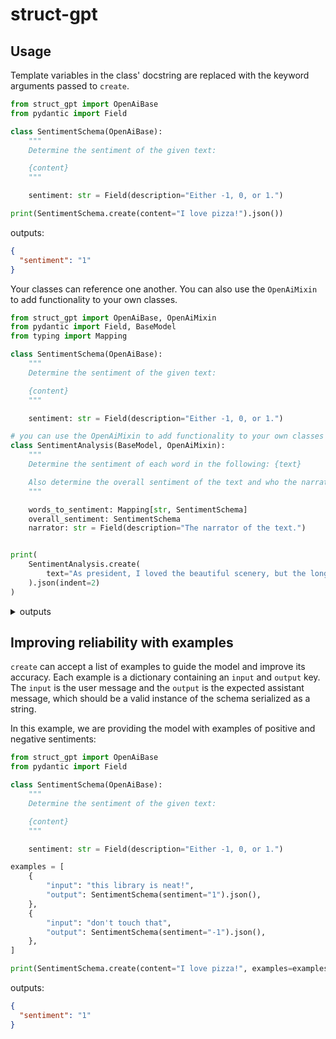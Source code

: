 # struct-gpt

## Usage

Template variables in the class' docstring are replaced with the keyword arguments passed to `create`.

```python
from struct_gpt import OpenAiBase
from pydantic import Field

class SentimentSchema(OpenAiBase):
    """
    Determine the sentiment of the given text:

    {content}
    """

    sentiment: str = Field(description="Either -1, 0, or 1.")

print(SentimentSchema.create(content="I love pizza!").json())
```
outputs:
```json
{
  "sentiment": "1"
}
```

Your classes can reference one another. You can also use the `OpenAiMixin` to add functionality to your own classes.

```python
from struct_gpt import OpenAiBase, OpenAiMixin
from pydantic import Field, BaseModel
from typing import Mapping

class SentimentSchema(OpenAiBase):
    """
    Determine the sentiment of the given text:

    {content}
    """

    sentiment: str = Field(description="Either -1, 0, or 1.")

# you can use the OpenAiMixin to add functionality to your own classes
class SentimentAnalysis(BaseModel, OpenAiMixin):
    """
    Determine the sentiment of each word in the following: {text}

    Also determine the overall sentiment of the text and who the narrator is.
    """

    words_to_sentiment: Mapping[str, SentimentSchema]
    overall_sentiment: SentimentSchema
    narrator: str = Field(description="The narrator of the text.")


print(
    SentimentAnalysis.create(
        text="As president, I loved the beautiful scenery, but the long hike was exhausting."
    ).json(indent=2)
)
```
<details>
<summary>outputs</summary>

```json
{
  "words_to_sentiment": {
    "As": {
      "sentiment": "0"
    },
    "president,": {
      "sentiment": "1"
    },
    "I": {
      "sentiment": "0"
    },
    "loved": {
      "sentiment": "1"
    },
    "the": {
      "sentiment": "0"
    },
    "beautiful": {
      "sentiment": "1"
    },
    "scenery,": {
      "sentiment": "1"
    },
    "but": {
      "sentiment": "-1"
    },
    "long": {
      "sentiment": "-1"
    },
    "hike": {
      "sentiment": "-1"
    },
    "was": {
      "sentiment": "0"
    },
    "exhausting.": {
      "sentiment": "-1"
    }
  },
  "overall_sentiment": {
    "sentiment": "0"
  },
  "narrator": "president"
}
```

</details>

## Improving reliability with examples

`create` can accept a list of examples to guide the model and improve its accuracy. Each example is a dictionary containing an `input` and `output` key. The `input` is the user message and the `output` is the expected assistant message, which should be a valid instance of the schema serialized as a string.

In this example, we are providing the model with examples of positive and negative sentiments:

```python
from struct_gpt import OpenAiBase
from pydantic import Field

class SentimentSchema(OpenAiBase):
    """
    Determine the sentiment of the given text:

    {content}
    """

    sentiment: str = Field(description="Either -1, 0, or 1.")

examples = [
    {
        "input": "this library is neat!",
        "output": SentimentSchema(sentiment="1").json(),
    },
    {
        "input": "don't touch that",
        "output": SentimentSchema(sentiment="-1").json(),
    },
]

print(SentimentSchema.create(content="I love pizza!", examples=examples).json())
```
outputs:
```json
{
  "sentiment": "1"
}
```
